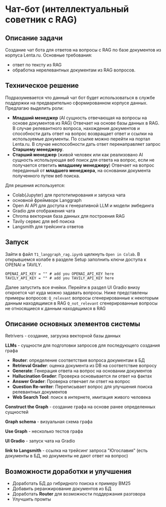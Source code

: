 #  Чат-бот (интеллектуальный советник с RAG)
## Описание задачи 
Создание чат бота для ответов на вопросы с RAG по базе 
документов из корпуса Lenta.ru. 
Основные требования:
- ответ по тексту из RAG
- обработка нерелевантных документам из RAG вопросов.

## Техническое решение
Подразумевается что данный чат бот будет использоваться в службе поддержки на предварительно
сформированном корпусе данных. Предлагаю выделить роли:
- **Младший менеджер** (AI сущность отвечающая на вопросы на основе документов из RAG)
    Отвечает на основе базы данных в RAG. В случае релевантного вопроса, нахождения документов и 
    способности дать ответ на вопрос возвращает ответ и ссылки на используемые документы. По ссылке
    можно перейти на портал Lenta.ru. В случае неспособности дать ответ перенаправляет запрос
    **Старшему менеджеру**.
- **Старший менеджер** (живой человек или как реализовано AI сущность использующая веб поиск
  для ответа на вопрос, если не получается ответить **младшему менеджеру**)
  Отвечает на вопрос переданный от **младшего менеджера**, на основании документа полученного путем
  веб поиска.

Для решения используется:
- Colab(Jupyter) для прототипирования и запуска чата
- основной фреймворк Langgraph
- Open AI API для доступа к генеративной LLM и модели эмбединга
- Gradio для отображения чата
- Chroma векторная база данных для построения RAG
- Tavily сервис для веб поиска
- Langsmith для трейсинга ответов

## Запуск
Зайти в файл `T1_langgraph_rag.ipynb` щелкнуть `Open in Colab`. В открывшемся колабе 
в разделе Setup заполнить ключи доступа к OPENAI и TAVILY.
```
OPENAI_API_KEY = "" # add you OPENAI_API_KEY here
TAVILY_API_KEY = "" # add you TAVILY_API_KEY here
```

Далее запустить все ячейки.
Перейти в раздел UI Gradio внизу откроется чат куда можно задавать вопросы.
Ниже представлены примеры вопросов:
`Q_relevant` вопросы сгенерированные к некоторым данным находящимся в RAG
`Q_not_relevant` сгенерированные вопросы не относящиеся к данным находящимся в RAG 

## Описание основных элементов системы
Retrivers - создание, загрузка векторной базы данных

**LLMs** - сущности для подготовки запросов для последующего создания графа
- **Router**: определение соответствия вопроса документам в БД
- **Retrieval Grader**: оценка документа из DB на соответствие вопросу
- **Generate**: Генерация ответа на вопрос на основании документов
- **Hallucination Grader**: Проверка основывается ли ответ на фактах
- **Answer Grader**: Проверка отвечает ли ответ на вопрос
- **Question Re-writer**: Переписывает вопрос для улучшения поиска релевантных документов
- **Web Search Tool**: поиск в интернете, имитация живого человека

**Construct the Graph** - создание графа на основе ранее определенных сущностей

**Graph schema** - визуальная схема графа

**Use Graph** - несколько тестов графа

**UI Gradio** - запуск чата на Gradio

**link to Langsmith** - ссылка на трейсинг запроса "Югославия" (есть документы в БД, но документы не дают ответ на вопрос)

## Возможности доработки и улучшения
- Доработать БД до гибридного поиска к примеру BM25
- Добавить реранжирование документов из БД
- Доработать **Router** для возможности поддержания разговора
- Улучшить промты
